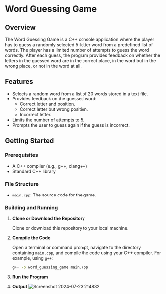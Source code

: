 # Word Guessing Game

## Overview

The Word Guessing Game is a C++ console application where the player has to guess a randomly selected 5-letter word from a predefined list of words. The player has a limited number of attempts to guess the word correctly. After each guess, the program provides feedback on whether the letters in the guessed word are in the correct place, in the word but in the wrong place, or not in the word at all.

## Features

- Selects a random word from a list of 20 words stored in a text file.
- Provides feedback on the guessed word:
  - Correct letter and position.
  - Correct letter but wrong position.
  - Incorrect letter.
- Limits the number of attempts to 5.
- Prompts the user to guess again if the guess is incorrect.

## Getting Started

### Prerequisites

- A C++ compiler (e.g., g++, clang++)
- Standard C++ library

### File Structure

- `main.cpp`: The source code for the game.

### Building and Running

1. **Clone or Download the Repository**

   Clone or download this repository to your local machine.

2. **Compile the Code**

   Open a terminal or command prompt, navigate to the directory containing `main.cpp`, and compile the code using your C++ compiler. For example, using `g++`:

   ```sh
   g++ -o word_guessing_game main.cpp

   ```

3. **Run the Program**

4. **Output**
   ![Screenshot 2024-07-23 214832](https://github.com/user-attachments/assets/5eed359f-05e1-45ee-bf86-9069c16b7f54)

